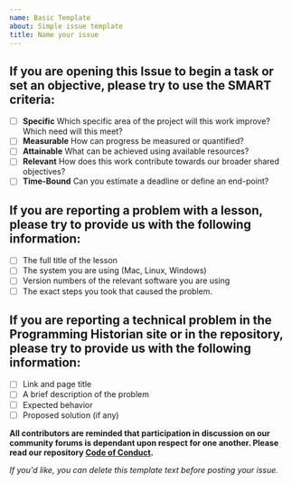 ```yaml
---
name: Basic Template
about: Simple issue template
title: Name your issue
---
```


## If you are opening this Issue to begin a task or set an objective, please try to use the SMART criteria:

- [ ] **Specific** Which specific area of the project will this work improve? Which need will this meet?
- [ ] **Measurable** How can progress be measured or quantified?
- [ ] **Attainable** What can be achieved using available resources?
- [ ] **Relevant** How does this work contribute towards our broader shared objectives?
- [ ] **Time-Bound** Can you estimate a deadline or define an end-point?

## If you are reporting a problem with a lesson, please try to provide us with the following information:  

- [ ] The full title of the lesson
- [ ] The system you are using (Mac, Linux, Windows)
- [ ] Version numbers of the relevant software you are using
- [ ] The exact steps you took that caused the problem.

## If you are reporting a technical problem in the Programming Historian site or in the repository, please try to provide us with the following information:

- [ ] Link and page title
- [ ] A brief description of the problem
- [ ] Expected behavior
- [ ] Proposed solution (if any)

**All contributors are reminded that participation in discussion on our community forums is dependant upon respect for one another. Please read our repository [Code of Conduct](https://github.com/programminghistorian/jekyll/blob/gh-pages/CODE_OF_CONDUCT.md).**

*If you'd like, you can delete this template text before posting your issue.*
